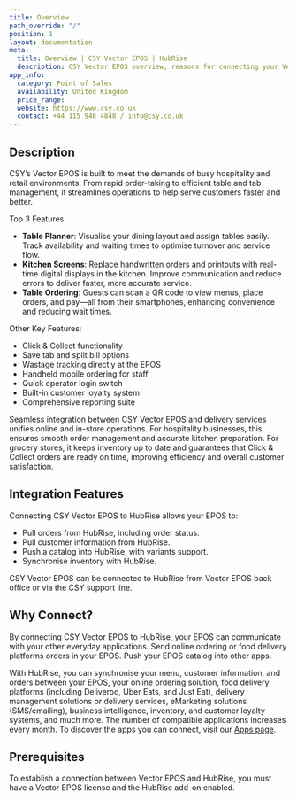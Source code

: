 ```yaml
---
title: Overview
path_override: "/"
position: 1
layout: documentation
meta:
  title: Overview | CSY Vector EPOS | HubRise
  description: CSY Vector EPOS overview, reasons for connecting your Vector EPOS to HubRise and summary of integrated features. Synchronise data between your EPOS and other apps.
app_info:
  category: Point of Sales
  availability: United Kingdom
  price_range:
  website: https://www.csy.co.uk
  contact: +44 115 948 4848 / info@csy.co.uk
---
```


## Description

CSY’s Vector EPOS is built to meet the demands of busy hospitality and retail environments. From rapid order-taking to efficient table and tab management, it streamlines operations to help serve customers faster and better.

Top 3 Features:
- **Table Planner**: Visualise your dining layout and assign tables easily. Track availability and waiting times to optimise turnover and service flow.
- **Kitchen Screens**: Replace handwritten orders and printouts with real-time digital displays in the kitchen. Improve communication and reduce errors to deliver faster, more accurate service.
- **Table Ordering**: Guests can scan a QR code to view menus, place orders, and pay—all from their smartphones, enhancing convenience and reducing wait times.

Other Key Features:
- Click & Collect functionality
- Save tab and split bill options
- Wastage tracking directly at the EPOS
- Handheld mobile ordering for staff
- Quick operator login switch
- Built-in customer loyalty system
- Comprehensive reporting suite

Seamless integration between CSY Vector EPOS and delivery services unifies online and in-store operations. For hospitality businesses, this ensures smooth order management and accurate kitchen preparation. For grocery stores, it keeps inventory up to date and guarantees that Click & Collect orders are ready on time, improving efficiency and overall customer satisfaction.



## Integration Features

Connecting CSY Vector EPOS to HubRise allows your EPOS to:

- Pull orders from HubRise, including order status.
- Pull customer information from HubRise.
- Push a catalog into HubRise, with variants support.
- Synchronise inventory with HubRise.

CSY Vector EPOS can be connected to HubRise from Vector EPOS back office or via the CSY support line.

## Why Connect?

By connecting CSY Vector EPOS to HubRise, your EPOS can communicate with your other everyday applications. Send online ordering or food delivery platforms orders in your EPOS. Push your EPOS catalog into other apps.

With HubRise, you can synchronise your menu, customer information, and orders between your EPOS, your online ordering solution, food delivery platforms (including Deliveroo, Uber Eats, and Just Eat), delivery management solutions or delivery services, eMarketing solutions (SMS/emailing), business intelligence, inventory, and customer loyalty systems, and much more. The number of compatible applications increases every month. To discover the apps you can connect, visit our [Apps page](/apps).

## Prerequisites

To establish a connection between Vector EPOS and HubRise, you must have a Vector EPOS license and the HubRise add-on enabled.
